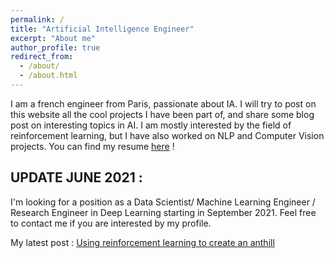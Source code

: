 ```yaml
---
permalink: /
title: "Artificial Intelligence Engineer"
excerpt: "About me"
author_profile: true
redirect_from: 
  - /about/
  - /about.html
---
```


I am a french engineer from Paris, passionate about IA. I will try to post on this website all the cool projects I have been part of,
and share some blog post on interesting topics in AI.
I am mostly interested by the field of reinforcement learning, but I have also worked on NLP and Computer Vision projects.
You can find my resume [here](https://antoninduval.github.io/files/CV_Antonin_DUVAL_2020_EN.pdf) !

## UPDATE JUNE 2021 :
I'm looking for a position as a Data Scientist/ Machine Learning Engineer / Research Engineer in Deep Learning starting in September 2021.
Feel free to contact me if you are interested by my profile.

My latest post : [Using reinforcement learning to create an anthill](https://antoninduval.github.io/posts/2020/04/blog-post-2/)
